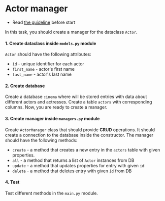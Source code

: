 # Actor manager

- Read [the guideline](https://github.com/mate-academy/py-task-guideline/blob/main/README.md) before start

In this task, you should create a manager for the dataclass `Actor`.

#### 1. Create dataclass inside `models.py` module
`Actor` should have the following attributes:
- `id` - unique identifier for each actor
- `first_name` - actor's first name
- `last_name` - actor's last name

#### 2. Create database
Create a database `cinema` where will be stored entries with data about different actors and actresses.
Create a table `actors` with corresponding columns.
Now, you are ready to create a manager.

#### 3. Create manager inside `managers.py` module
Create `ActorManager` class that should provide **CRUD** operations. 
It should create a connection to the database inside the constructor.
The manager should have the following methods:
- `create` - a method that creates a new entry in the `actors` table
with given properties.
- `all` - a method that returns a list of `Actor` instances from DB
- `update` - a method that updates properties for entry with given `id`
- `delete` - a method that deletes entry with given `id` from DB

#### 4. Test
Test different methods in the `main.py` module.
